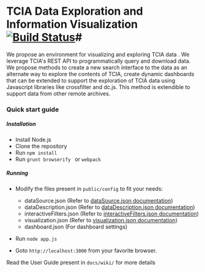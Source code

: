 # TCIA Data Exploration and Information Visualization [![Build Status](https://travis-ci.org/lastlegion/DataExplorer.svg?branch=master)](https://travis-ci.org/lastlegion/DataExplorer)#

We propose an environment for visualizing and exploring TCIA data . We leverage TCIA's REST API to programmatically query and download data. We propose methods to create a new search interface to the data as an alternate way to explore the contents of TCIA, create dynamic dashboards that can be extended to support the exploration of TCIA data using Javascript libraries like crossfilter and dc.js. This method is extendible to support data from other remote archives.

### Quick start guide ###

##### Installation

* Install Node.js
* Clone the repository
* Run ```npm install```
* Run ```grunt browserify ``` or ```webpack```

##### Running

* Modify the files present in ```public/config``` to fit your needs:
    * dataSource.json (Refer to [dataSource.json documentation](https://bitbucket.org/BMI/interactive-data-exporation/wiki/dataSource.json))
    * dataDescription.json (Refer to [dataDescription.json documentation](https://bitbucket.org/BMI/interactive-data-exporation/wiki/dataDescription.json))
    * interactiveFilters.json (Refer to [interactiveFilters.json documentation](https://bitbucket.org/BMI/interactive-data-exporation/wiki/interactiveFilters.json))
    * visualization.json (Refer to [visualization.json documentation](https://bitbucket.org/BMI/interactive-data-exporation/wiki/visualization.json))
    * dashboard.json (For dashboard settings)

* Run ```node app.js```
* Goto ```http://localhost:3000``` from your favorite browser.

Read the User Guide present in ```docs/wiki/``` for more details
